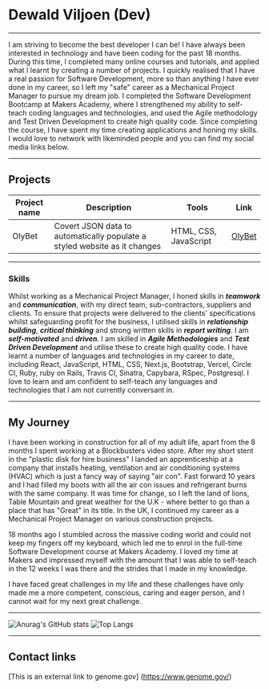 # Dewald Viljoen (Dev)
---


I am striving to become the best developer I can be!
I have always been interested in technology and have been coding for the past 18 months. During this time, I completed many online courses and tutorials, and applied what I learnt by creating a number of projects. I quickly realised that I have a real passion for Software Development, more so than anything I have ever done in my career, so I left my "safe" career as a Mechanical Project Manager to pursue my dream job. I completed the Software Development Bootcamp at Makers Academy, where I strengthened my ability to self-teach coding languages and technologies, and used the Agile methodology and Test Driven Development to create high quality code. 
Since completing the course, I have spent my time creating applications and honing my skills. I would love to network with likeminded people and you can find my social media links below.



---


## Projects
| Project name | Description | Tools | Link |
|--------------|-------------|-------|------|
|    OlyBet    |Covert JSON data to automatically populate a styled website as it changes | HTML, CSS, JavaScript|<a href="https://www.olybet.eu/sports">OlyBet</a> |


---


### Skills


Whilst working as a Mechanical Project Manager, I honed skills in ***teamwork*** and ***communication***, with my direct team, sub-contractors, suppliers and clients. To ensure that projects were delivered to the clients' specifications whilst safeguarding profit for the business, I utilised skills in ***relationship building***, ***critical thinking*** and strong written skills in ***report writing***. 
I am ***self-motivated*** and ***driven***. I am skilled in ***Agile Methodologies*** and ***Test Driven Development*** and utilise these to create high quality code. 
I have learnt a number of languages and technologies in my career to date, including React, JavaScript, HTML, CSS, Next.js, Bootstrap, Vercel, Circle CI, Ruby, ruby on Rails, Travis CI, Sinatra, Capybara, RSpec, Postgresql. I love to learn and am confident to self-teach any languages and technologies that I am not currently conversant in. 


---

## My Journey 
I have been working in construction for all of my adult life, apart from the 8 months I spent working at a Blockbusters video store. After my short stent in the "plastic disk for hire business" I landed an apprenticeship at a company that installs heating, ventilation and air conditioning systems (HVAC) which is just a fancy way of saying "air con". Fast forward 10 years and I had filled my boots with all the air con issues and refrigerant burns with the same company. It was time for change, so I left the land of lions, Table Mountain and great weather for the U.K - where better to go than a place that has "Great" in its title. In the UK, I continued my career as a Mechanical Project Manager on various construction projects. 

18 months ago I stumbled across the massive coding world and could not keep my fingers off my keyboard, which led me to enrol in the full-time Software Development course at Makers Academy. I loved my time at Makers and impressed myself with the amount that I was able to self-teach in the 12 weeks I was there and the strides that I made in my knowledge.

I have faced great challenges in my life and these challenges have only made me a more competent, conscious, caring and eager person, and I cannot wait for my next great challenge.  


---

![Anurag's GitHub stats](https://github-readme-stats.vercel.app/api?username=Dev-ops-true&show_icons=true&theme=radical)
![Top Langs](https://github-readme-stats.vercel.app/api/top-langs/?username=Dev-ops-true&layout=compact&theme=radical)


---

## Contact links

 [This is an external link to genome.gov] (https://www.genome.gov/)
